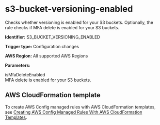 # s3\-bucket\-versioning\-enabled<a name="s3-bucket-versioning-enabled"></a>

Checks whether versioning is enabled for your S3 buckets\. Optionally, the rule checks if MFA delete is enabled for your S3 buckets\.

**Identifier:** S3\_BUCKET\_VERSIONING\_ENABLED

**Trigger type:** Configuration changes

**AWS Region:** All supported AWS Regions

**Parameters:**

 isMfaDeleteEnabled   
 MFA delete is enabled for your S3 buckets\.

## AWS CloudFormation template<a name="w24aac11c29c17d323c15"></a>

To create AWS Config managed rules with AWS CloudFormation templates, see [Creating AWS Config Managed Rules With AWS CloudFormation Templates](aws-config-managed-rules-cloudformation-templates.md)\.